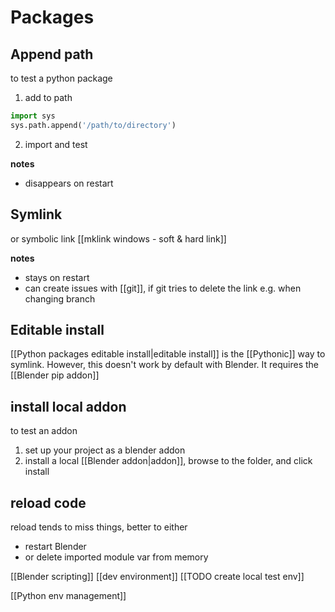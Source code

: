 
# Packages
## Append path
to test a python package
1. add to path
```python
import sys
sys.path.append('/path/to/directory')
```
2. import and test

**notes**
- disappears on restart
## Symlink
or symbolic link [[mklink windows - soft & hard link]]

**notes**
- stays on restart
- can create issues with [[git]], if git tries to delete the link e.g. when changing branch

## Editable install
[[Python packages editable install|editable install]] is the [[Pythonic]] way to symlink.
However, this doesn't work by default with Blender. It requires the [[Blender pip addon]]

## install local addon
to test an addon
1. set up your project as a blender addon
2. install a local [[Blender addon|addon]], browse to the folder, and click install

## reload code
reload tends to miss things, better to either
- restart Blender
- or delete imported module var from memory

[[Blender scripting]]
[[dev environment]]
[[TODO create local test env]]

[[Python env management]]